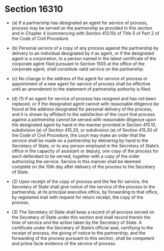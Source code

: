 # Section 16310

- (a) If a partnership has designated an agent for service of process, process may be served on the partnership as provided in this section and in Chapter 4 (commencing with Section 413.10) of Title 5 of Part 2 of the Code of Civil Procedure.

- (b) Personal service of a copy of any process against the partnership by delivery to an individual designated by it as agent, or if the designated agent is a corporation, to a person named in the latest certificate of the corporate agent filed pursuant to Section 1505 at the office of the corporate agent, shall constitute valid service on the partnership.

- (c) No change in the address of the agent for service of process or appointment of a new agent for service of process shall be effective until an amendment to the statement of partnership authority is filed.

- (d) (1) If an agent for service of process has resigned and has not been replaced, or if the designated agent cannot with reasonable diligence be found at the address designated for personal delivery of the process, and it is shown by affidavit to the satisfaction of the court that process against a partnership cannot be served with reasonable diligence upon the designated agent by hand in the manner provided in Section 415.10, subdivision (a) of Section 415.20, or subdivision (a) of Section 415.30 of the Code of Civil Procedure, the court may make an order that the service shall be made on a partnership by delivering by hand to the Secretary of State, or to any person employed in the Secretary of State’s office in the capacity of assistant or deputy, one copy of the process for each defendant to be served, together with a copy of the order authorizing the service. Service in this manner shall be deemed complete on the 10th day after delivery of the process to the Secretary of State.

- (2) Upon receipt of the copy of process and the fee for service, the Secretary of State shall give notice of the service of the process to the partnership, at its principal executive office, by forwarding to that office, by registered mail with request for return receipt, the copy of the process.

- (3) The Secretary of State shall keep a record of all process served on the Secretary of State under this section and shall record therein the time of service and the action taken by the Secretary of State. A certificate under the Secretary of State’s official seal, certifying to the receipt of process, the giving of notice to the partnership, and the forwarding of the process pursuant to this section, shall be competent and prima facie evidence of the service of process.